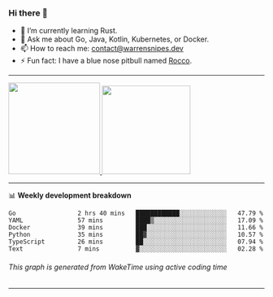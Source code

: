 ### Hi there 👋

- 🌱 I’m currently learning Rust.
- 💬 Ask me about Go, Java, Kotlin, Kubernetes, or Docker.
- 📫 How to reach me: contact@warrensnipes.dev
- ⚡ Fun fact: I have a blue nose pitbull named [Rocco](https://i.imgur.com/iLsSCKu.jpg).

-------


<a href="https://github.com/LockedThread/LockedThread">
  <img height="180em" src="https://github-readme-stats.vercel.app/api?username=LockedThread&theme=transparent&bg_color=00000000&show_icons=true&count_private=true" />
  <img height="174em" src="https://github-readme-stats.vercel.app/api/top-langs?username=LockedThread&theme=transparent&layout=compact&hide_progress=true&bg_color=00000000" />
  </a>

-------

📊 **Weekly development breakdown**
<!--START_SECTION:waka-->

```text
Go                 2 hrs 40 mins   ████████████░░░░░░░░░░░░░   47.79 %
YAML               57 mins         ████▒░░░░░░░░░░░░░░░░░░░░   17.09 %
Docker             39 mins         ███░░░░░░░░░░░░░░░░░░░░░░   11.66 %
Python             35 mins         ██▓░░░░░░░░░░░░░░░░░░░░░░   10.57 %
TypeScript         26 mins         ██░░░░░░░░░░░░░░░░░░░░░░░   07.94 %
Text               7 mins          ▓░░░░░░░░░░░░░░░░░░░░░░░░   02.28 %
```

<!--END_SECTION:waka-->
###### *This graph is generated from WakeTime using active coding time*
-------

